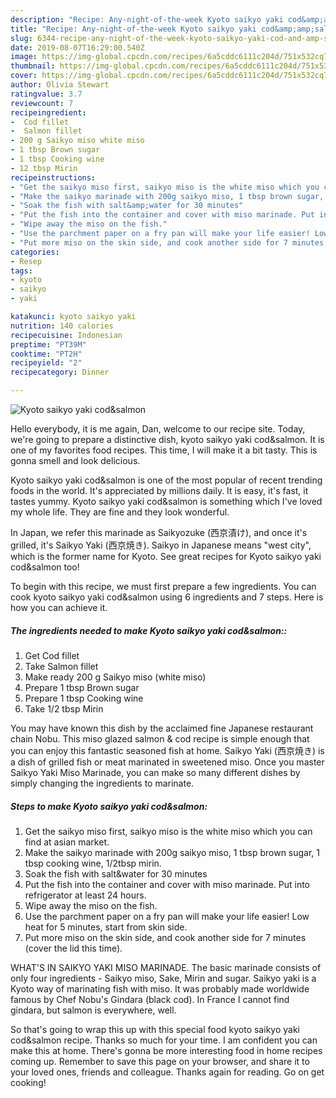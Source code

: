 ```yaml
---
description: "Recipe: Any-night-of-the-week Kyoto saikyo yaki cod&amp;amp;salmon"
title: "Recipe: Any-night-of-the-week Kyoto saikyo yaki cod&amp;amp;salmon"
slug: 6344-recipe-any-night-of-the-week-kyoto-saikyo-yaki-cod-and-amp-salmon
date: 2019-08-07T16:29:00.540Z
image: https://img-global.cpcdn.com/recipes/6a5cddc6111c204d/751x532cq70/kyoto-saikyo-yaki-codsalmon-recipe-main-photo.jpg
thumbnail: https://img-global.cpcdn.com/recipes/6a5cddc6111c204d/751x532cq70/kyoto-saikyo-yaki-codsalmon-recipe-main-photo.jpg
cover: https://img-global.cpcdn.com/recipes/6a5cddc6111c204d/751x532cq70/kyoto-saikyo-yaki-codsalmon-recipe-main-photo.jpg
author: Olivia Stewart
ratingvalue: 3.7
reviewcount: 7
recipeingredient:
-  Cod fillet
-  Salmon fillet
- 200 g Saikyo miso white miso
- 1 tbsp Brown sugar
- 1 tbsp Cooking wine
- 12 tbsp Mirin
recipeinstructions:
- "Get the saikyo miso first, saikyo miso is the white miso which you can find at asian market."
- "Make the saikyo marinade with 200g saikyo miso, 1 tbsp brown sugar, 1 tbsp cooking wine, 1/2tbsp mirin."
- "Soak the fish with salt&amp;water for 30 minutes"
- "Put the fish into the container and cover with miso marinade. Put into refrigerator at least 24 hours."
- "Wipe away the miso on the fish."
- "Use the parchment paper on a fry pan will make your life easier! Low heat for 5 minutes, start from skin side."
- "Put more miso on the skin side, and cook another side for 7 minutes (cover the lid this time)."
categories:
- Resep
tags:
- kyoto
- saikyo
- yaki

katakunci: kyoto saikyo yaki
nutrition: 140 calories
recipecuisine: Indonesian
preptime: "PT39M"
cooktime: "PT2H"
recipeyield: "2"
recipecategory: Dinner

---
```



![Kyoto saikyo yaki cod&amp;salmon](https://img-global.cpcdn.com/recipes/6a5cddc6111c204d/751x532cq70/kyoto-saikyo-yaki-codsalmon-recipe-main-photo.jpg)

Hello everybody, it is me again, Dan, welcome to our recipe site. Today, we're going to prepare a distinctive dish, kyoto saikyo yaki cod&amp;salmon. It is one of my favorites food recipes. This time, I will make it a bit tasty. This is gonna smell and look delicious.

Kyoto saikyo yaki cod&amp;salmon is one of the most popular of recent trending foods in the world. It's appreciated by millions daily. It is easy, it's fast, it tastes yummy. Kyoto saikyo yaki cod&amp;salmon is something which I've loved my whole life. They are fine and they look wonderful.

In Japan, we refer this marinade as Saikyozuke (西京漬け), and once it&#39;s grilled, it&#39;s Saikyo Yaki (西京焼き). Saikyo in Japanese means &#34;west city&#34;, which is the former name for Kyoto. See great recipes for Kyoto saikyo yaki cod&amp;salmon too!


To begin with this recipe, we must first prepare a few ingredients. You can cook kyoto saikyo yaki cod&amp;salmon using 6 ingredients and 7 steps. Here is how you can achieve it.

##### The ingredients needed to make Kyoto saikyo yaki cod&amp;salmon::

1. Get  Cod fillet
1. Take  Salmon fillet
1. Make ready 200 g Saikyo miso (white miso)
1. Prepare 1 tbsp Brown sugar
1. Prepare 1 tbsp Cooking wine
1. Take 1/2 tbsp Mirin


You may have known this dish by the acclaimed fine Japanese restaurant chain Nobu. This miso glazed salmon &amp; cod recipe is simple enough that you can enjoy this fantastic seasoned fish at home. Saikyo Yaki (西京焼き) is a dish of grilled fish or meat marinated in sweetened miso. Once you master Saikyo Yaki Miso Marinade, you can make so many different dishes by simply changing the ingredients to marinate. 

##### Steps to make Kyoto saikyo yaki cod&amp;salmon:

1. Get the saikyo miso first, saikyo miso is the white miso which you can find at asian market.
1. Make the saikyo marinade with 200g saikyo miso, 1 tbsp brown sugar, 1 tbsp cooking wine, 1/2tbsp mirin.
1. Soak the fish with salt&amp;water for 30 minutes
1. Put the fish into the container and cover with miso marinade. Put into refrigerator at least 24 hours.
1. Wipe away the miso on the fish.
1. Use the parchment paper on a fry pan will make your life easier! Low heat for 5 minutes, start from skin side.
1. Put more miso on the skin side, and cook another side for 7 minutes (cover the lid this time).


WHAT&#39;S IN SAIKYO YAKI MISO MARINADE. The basic marinade consists of only four ingredients - Saikyo miso, Sake, Mirin and sugar. Saikyo yaki is a Kyoto way of marinating fish with miso. It was probably made worldwide famous by Chef Nobu&#39;s Gindara (black cod). In France I cannot find gindara, but salmon is everywhere, well. 

So that's going to wrap this up with this special food kyoto saikyo yaki cod&amp;salmon recipe. Thanks so much for your time. I am confident you can make this at home. There's gonna be more interesting food in home recipes coming up. Remember to save this page on your browser, and share it to your loved ones, friends and colleague. Thanks again for reading. Go on get cooking!
